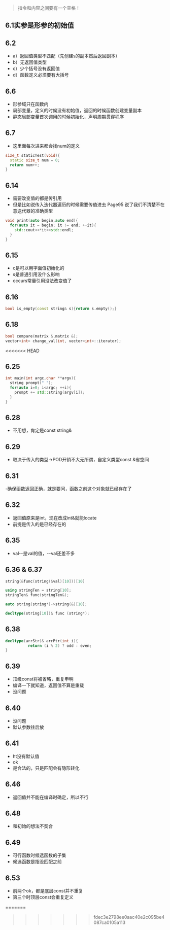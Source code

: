> 指令和内容之间要有一个空格！

## 6.1实参是形参的初始值


## 6.2  
- a）返回值类型不匹配（先创建s的副本然后返回副本）
- b）无返回值类型 
- c）少个括号没有返回值 
- d）函数定义必须要有大括号

## 6.6
- 形参域只在函数内
- 局部变量，定义的时候没有初始值，返回的时候函数创建变量副本
- 静态局部变量首次调用的时候初始化，声明周期贯穿程序

## 6.7
- 这里面每次进来都会找num的定义
 ```cpp
 size_t staticTest(void){
   static size_t num = 0;
   return num++;
 }
```

## 6.14
- 需要改变值的都是传引用
- 但是比如说传入迭代器遍历的时候需要传值进去 Page95 说了我们不清楚不在意迭代器的准确类型

```cpp
void print(auto begin,auto end){
  for(auto it = begin; it != end; ++it){
    std::cout<<*it<<std::endl;
  }
}
```

## 6.15
- c是可以用字面值初始化的
- s是普通引用没什么影响
- occurs常量引用没法改变值了

## 6.16
```cpp
bool is_empty(const string& s){return s.empty();}
```

## 6.18
```cpp
bool compare(matrix &,matrix &);
vector<int> change_val(int, vector<int>::iterator);
```

<<<<<<< HEAD
## 6.25
```cpp
int main(int argc,char **argv){
  string prompt(" ");
  for(auto i=0; i<argc; ++i){
    prompt += std::string(argv[i]);
  }
}
```

## 6.28
- 不用想，肯定是const string&

## 6.29
- 取决于传入的类型→POD开销不大无所谓，自定义类型const &省空间

## 6.31
-确保函数返回正确，就是要问，函数之前这个对象就已经存在了

## 6.32
- 返回值原来是int，现在改成int&就能locate
- 前提是传入的是已经存在的

## 6.35
- val--是val的值，--val还差不多

## 6.36 & 6.37
```cpp
string(&func(string(&val)[10]))[10]

using stringTen = string[10];
stringTen& func(stringTen&);

auto string(string*)->string(&)[10];

decltype(string[10])& func (string*);
```

## 6.38
```cpp
decltype(arrStr)& arrPtr(int i){
          return (i % 2) ? odd : even;
}
```

## 6.39
- 顶级const将被省略，重复申明
- 编译一下就知道，返回值不算是重载
- 没问题

## 6.40
- 没问题
- 默认参数往后放

## 6.41
- ht没有默认值
- ok
- 是合法的，只是匹配会有隐形转化

## 6.46
- 返回值并不能在编译时确定，所以不行

## 6.48
- 和初始的想法不契合

## 6.49
- 可行函数时候选函数的子集
- 候选函数是指没匹配之前

## 6.53
- 前两个ok，都是底层const并不重复
- 第三个时顶层const会重复定义

=======
>>>>>>> fdec3e2798ee0aac40e2c095be4087ca0105a113

